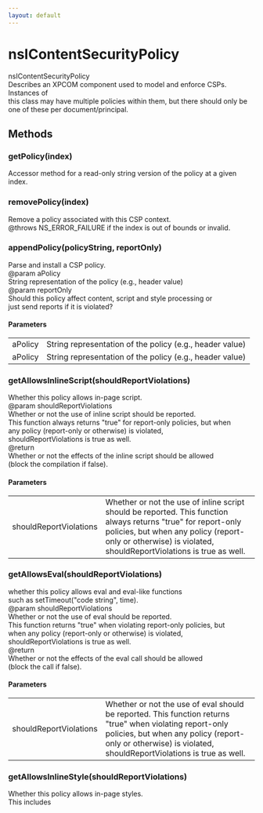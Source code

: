 ```yaml
---
layout: default
---
```


# nsIContentSecurityPolicy #
  
nsIContentSecurityPolicy  
Describes an XPCOM component used to model and enforce CSPs.  Instances of  
this class may have multiple policies within them, but there should only be  
one of these per document/principal.  
  

## Methods ##

### getPolicy(index) ###
  
Accessor method for a read-only string version of the policy at a given  
index.  
  

### removePolicy(index) ###
  
Remove a policy associated with this CSP context.  
@throws NS_ERROR_FAILURE if the index is out of bounds or invalid.  
  

### appendPolicy(policyString, reportOnly) ###
  
Parse and install a CSP policy.  
@param aPolicy  
       String representation of the policy (e.g., header value)  
@param reportOnly  
       Should this policy affect content, script and style processing or  
       just send reports if it is violated?  
  

#### Parameters ####

<table>

<tr>
<td>aPolicy</td>
<td>       String representation of the policy (e.g., header value)  
</td>
</tr>

<tr>
<td>aPolicy</td>
<td>       String representation of the policy (e.g., header value)  
</td>
</tr>

</table>

### getAllowsInlineScript(shouldReportViolations) ###
  
Whether this policy allows in-page script.  
@param shouldReportViolations  
    Whether or not the use of inline script should be reported.  
    This function always returns "true" for report-only policies, but when  
    any policy (report-only or otherwise) is violated,  
    shouldReportViolations is true as well.  
@return  
    Whether or not the effects of the inline script should be allowed  
    (block the compilation if false).  
  

#### Parameters ####

<table>

<tr>
<td>shouldReportViolations</td>
<td>    Whether or not the use of inline script should be reported.  
    This function always returns "true" for report-only policies, but when  
    any policy (report-only or otherwise) is violated,  
    shouldReportViolations is true as well.  
</td>
</tr>

</table>

### getAllowsEval(shouldReportViolations) ###
  
whether this policy allows eval and eval-like functions  
such as setTimeout("code string", time).  
@param shouldReportViolations  
    Whether or not the use of eval should be reported.  
    This function returns "true" when violating report-only policies, but  
    when any policy (report-only or otherwise) is violated,  
    shouldReportViolations is true as well.  
@return  
    Whether or not the effects of the eval call should be allowed  
    (block the call if false).  
  

#### Parameters ####

<table>

<tr>
<td>shouldReportViolations</td>
<td>    Whether or not the use of eval should be reported.  
    This function returns "true" when violating report-only policies, but  
    when any policy (report-only or otherwise) is violated,  
    shouldReportViolations is true as well.  
</td>
</tr>

</table>

### getAllowsInlineStyle(shouldReportViolations) ###
  
Whether this policy allows in-page styles.  
This includes <style> tags with text content and style="" attributes in  
HTML elements.  
@param shouldReportViolations  
    Whether or not the use of inline style should be reported.  
    If there are report-only policies, this function may return true  
    (don't block), but one or more policy may still want to send  
    violation reports so shouldReportViolations will be true even if the  
    inline style should be permitted.  
@return  
    Whether or not the effects of the inline style should be allowed  
    (block the rules if false).  
  

#### Parameters ####

<table>

<tr>
<td>shouldReportViolations</td>
<td>    Whether or not the use of inline style should be reported.  
    If there are report-only policies, this function may return true  
    (don't block), but one or more policy may still want to send  
    violation reports so shouldReportViolations will be true even if the  
    inline style should be permitted.  
</td>
</tr>

</table>

### getAllowsNonce(aNonce, aContentType, shouldReportViolation) ###
  
Whether this policy accepts the given nonce  
@param aNonce  
    The nonce string to check against the policy  
@param aContentType  
    The type of element on which we encountered this nonce  
@param shouldReportViolation  
    Whether or not the use of an incorrect nonce should be reported.  
    This function always returns "true" for report-only policies, but when  
    the report-only policy is violated, shouldReportViolation is true as  
    well.  
@return  
    Whether or not this nonce is valid  
  

#### Parameters ####

<table>

<tr>
<td>aNonce</td>
<td>    The nonce string to check against the policy  
</td>
</tr>

<tr>
<td>aNonce</td>
<td>    The nonce string to check against the policy  
</td>
</tr>

<tr>
<td>aNonce</td>
<td>    The nonce string to check against the policy  
</td>
</tr>

</table>

### getAllowsHash(aContent, aContentType, shouldReportViolation) ###
  
Whether this policy accepts the given inline resource based on the hash  
of its content.  
@param aContent  
    The content of the inline resource to hash (and compare to the  
    hashes listed in the policy)  
@param aContentType  
    The type of inline element (script or style)  
@param shouldReportViolation  
    Whether this inline resource should be reported as a hash-source  
    violation. If there are no hash-sources in the policy, this is  
    always false.  
@return  
    Whether or not this inline resource is whitelisted by a hash-source  
  

#### Parameters ####

<table>

<tr>
<td>aContent</td>
<td>    The content of the inline resource to hash (and compare to the  
    hashes listed in the policy)  
</td>
</tr>

<tr>
<td>aContent</td>
<td>    The content of the inline resource to hash (and compare to the  
    hashes listed in the policy)  
</td>
</tr>

<tr>
<td>aContent</td>
<td>    The content of the inline resource to hash (and compare to the  
    hashes listed in the policy)  
</td>
</tr>

</table>

### logViolationDetails(violationType, sourceFile, scriptSample, lineNum, nonce, content) ###
  
For each violated policy (of type violationType), log policy violation on  
the Error Console and send a report to report-uris present in the violated  
policies.  
  
@param violationType  
    one of the VIOLATION_TYPE_* constants, e.g. inline-script or eval  
@param sourceFile  
    name of the source file containing the violation (if available)  
@param contentSample  
    sample of the violating content (to aid debugging)  
@param lineNum  
    source line number of the violation (if available)  
@param aNonce  
    (optional) If this is a nonce violation, include the nonce so we can  
    recheck to determine which policies were violated and send the  
    appropriate reports.  
@param aContent  
    (optional) If this is a hash violation, include contents of the inline  
    resource in the question so we can recheck the hash in order to  
    determine which policies were violated and send the appropriate  
    reports.  
  

#### Parameters ####

<table>

<tr>
<td>violationType</td>
<td>    one of the VIOLATION_TYPE_* constants, e.g. inline-script or eval  
</td>
</tr>

<tr>
<td>violationType</td>
<td>    one of the VIOLATION_TYPE_* constants, e.g. inline-script or eval  
</td>
</tr>

<tr>
<td>violationType</td>
<td>    one of the VIOLATION_TYPE_* constants, e.g. inline-script or eval  
</td>
</tr>

<tr>
<td>violationType</td>
<td>    one of the VIOLATION_TYPE_* constants, e.g. inline-script or eval  
</td>
</tr>

<tr>
<td>violationType</td>
<td>    one of the VIOLATION_TYPE_* constants, e.g. inline-script or eval  
</td>
</tr>

<tr>
<td>violationType</td>
<td>    one of the VIOLATION_TYPE_* constants, e.g. inline-script or eval  
</td>
</tr>

</table>

### setRequestContext(selfURI, referrer, aChannel) ###
  
Called after the CSP object is created to fill in appropriate request  
context and give it a reference to its owning principal for violation  
report generation.  
This will use whatever data is available, choosing earlier arguments first  
if multiple are available.  Either way, it will attempt to obtain the URI,  
referrer and the principal from whatever is available.  If the channel is  
available, it'll also store that for processing policy-uri directives.  
  

### permitsAncestry(docShell) ###
  
Verifies ancestry as permitted by the policy.  
  
NOTE: Calls to this may trigger violation reports when queried, so this  
value should not be cached.  
  
@param docShell  
   containing the protected resource  
@return  
   true if the frame's ancestors are all allowed by policy (except for  
   report-only policies, which will send reports and then return true  
   here when violated).  
  

#### Parameters ####

<table>

<tr>
<td>docShell</td>
<td>   containing the protected resource  
</td>
</tr>

</table>

### permitsBaseURI(aURI) ###
  
Whether this policy allows setting the document's base URI to  
a given value.  
  
@return  
   Whether or not the provided URI is allowed to be used as the  
   document's base URI. (block the setting if false).  
  

### shouldLoad(aContentType, aContentLocation, aRequestOrigin, aContext, aMimeTypeGuess, aExtra) ###
  
Delegate method called by the service when sub-elements of the protected  
document are being loaded.  Given a bit of information about the request,  
decides whether or not the policy is satisfied.  
  
Calls to this may trigger violation reports when queried, so  
this value should not be cached.  
  

## Attributes ##

### policyCount ###
  
Returns the number of policies attached to this CSP instance.  Useful with  
getPolicy().  
  

## Constants ##

### VIOLATION_TYPE_INLINE_SCRIPT ###

### VIOLATION_TYPE_EVAL ###

### VIOLATION_TYPE_INLINE_STYLE ###

### VIOLATION_TYPE_NONCE_SCRIPT ###

### VIOLATION_TYPE_NONCE_STYLE ###

### VIOLATION_TYPE_HASH_SCRIPT ###

### VIOLATION_TYPE_HASH_STYLE ###

